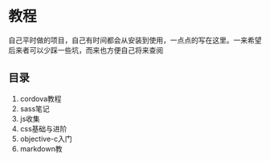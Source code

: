 # 教程
自己平时做的项目，自己有时间都会从安装到使用，一点点的写在这里。一来希望后来者可以少踩一些坑，而来也方便自己将来查阅

## 目录
1. cordova教程
1. sass笔记
1. js收集
1. css基础与进阶
1. objective-c入门
1. markdown教
